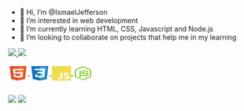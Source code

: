 - 👋 Hi, I’m @IsmaelJefferson
- 👀 I’m interested in web development
- 🌱 I’m currently learning HTML, CSS, Javascript and Node.js
- 💞️ I’m looking to collaborate on projects that help me in my learning


<div>
  <a href="https://github.com/IsmaelJefferson">
  <img height="180em" src="https://github-readme-stats.vercel.app/api?username=IsmaelJefferson&show_icons=true&theme=dracula&include_all_commits=true&count_private=true"/>
  <img height="180em" src="https://github-readme-stats.vercel.app/api/top-langs/?username=IsmaelJefferson&layout=compact&langs_count=7&theme=dracula"/>
</div>
  
  <div style="display: inline_block"><br>
  <img align="center" alt="Ismael-HTML" height="30" width="40" src="https://raw.githubusercontent.com/devicons/devicon/master/icons/html5/html5-original.svg">
  <img align="center" alt="Ismael-CSS" height="30" width="40" src="https://raw.githubusercontent.com/devicons/devicon/master/icons/css3/css3-original.svg">
  <img align="center" alt="Ismael-Js" height="30" width="40" src="https://raw.githubusercontent.com/devicons/devicon/master/icons/javascript/javascript-plain.svg">
  <img align="center" alt="Ismael-Js" height="30" width="40" src="https://raw.githubusercontent.com/devicons/devicon/00f02ef57fb7601fd1ddcc2fe6fe670fef3ae3e4/icons/nodejs/nodejs-original.svg">
    
    
</div>
  
  ##
  
<div> 
    <a href = "mailto:ismael.jefferson181@gmail.com"><img src="https://img.shields.io/badge/-Gmail-%23333?style=for-the-badge&logo=gmail&logoColor=white" target="_blank"></a>
    <a href="https://www.linkedin.com/in/ismael-jefferson/" target="_blank"><img src="https://img.shields.io/badge/-LinkedIn-%230077B5?style=for-the-badge&logo=linkedin&logoColor=white" target="_blank"></a> 
 
</div>
